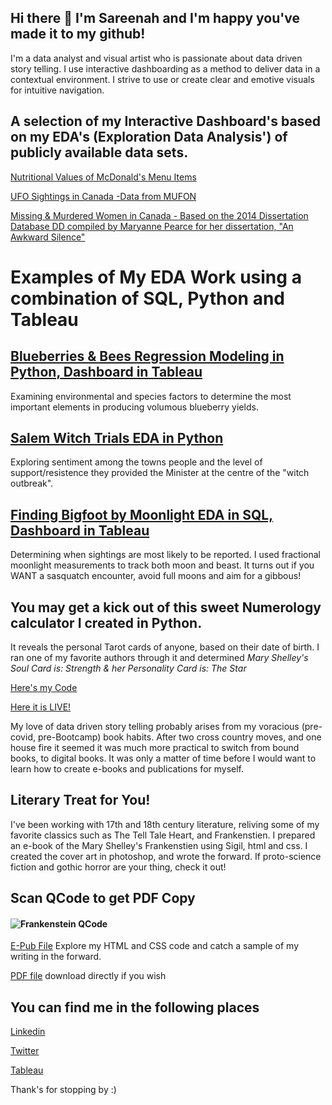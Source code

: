 ## Hi there 👋 I'm Sareenah and I'm happy you've made it to my github!
I'm a data analyst and visual artist who is passionate about data driven story telling.
I use interactive dashboarding as a method to deliver data in a contextual environment. I strive to use or create clear and emotive visuals for intuitive navigation. 

## A selection of my Interactive Dashboard's based on my EDA's (Exploration Data Analysis') of publicly available data sets. ##

[Nutritional Values of McDonald's Menu Items](https://public.tableau.com/app/profile/sarifeenah/viz/McDs_16245998109560/DASHBOARD)

[UFO Sightings in Canada -Data from MUFON](https://public.tableau.com/app/profile/sarifeenah/viz/UFOsightingsinCanada1899-2019/CanadaUFOReports1899-2019)

[Missing & Murdered Women in Canada - Based on the 2014 Dissertation Database DD compiled by Maryanne Pearce for her dissertation, "An Awkward Silence"](https://public.tableau.com/app/profile/sarifeenah/viz/MissingAndMurderedinCanada/MMVWDASHBOARD)

# Examples of My EDA Work using a combination of SQL, Python and Tableau #

## [Blueberries & Bees Regression Modeling in Python, Dashboard in Tableau](https://slaing77.github.io/blueberries_and_bees/)

Examining environmental and species factors to determine the most important elements in producing volumous blueberry yields.  

## [Salem Witch Trials EDA in Python](https://slaing77.github.io/salem-witch-trials/)

Exploring sentiment among the towns people and the level of support/resistence they provided the Minister at the centre of the "witch outbreak".

## [Finding Bigfoot by Moonlight EDA in SQL, Dashboard in Tableau](https://github.com/slaing77/Finding-Bigfoot_by_moonlight)

Determining when sightings are most likely to be reported.  I used fractional moonlight measurements to track both moon and beast.
It turns out if you WANT a sasquatch encounter, avoid full moons and aim for a gibbous!

## You may get a kick out of this sweet Numerology calculator I created in Python. ##  
It reveals the personal Tarot cards of anyone, based on their date of birth. 
I ran one of my favorite authors through it and determined  _Mary Shelley's Soul Card is:  Strength  & her Personality Card is:  The Star_

[Here's my Code](https://github.com/slaing77/Numbers-Cards-)

[Here it is LIVE!](https://e-librarium.com/pages/tarot-power-card-calculator)

My love of data driven story telling probably arises from my voracious (pre-covid, pre-Bootcamp) book habits.
After two cross country moves, and one house fire it seemed it was much more practical to switch from bound books, to digital books.
It was only a matter of time before I would want to learn how to create e-books and publications for myself.

## Literary Treat for You!

I've been working with 17th and 18th century literature, reliving some of my favorite classics such as The Tell Tale Heart, and Frankenstien.
I prepared an e-book of the  Mary Shelley's Frankenstien using Sigil, html and css. I created the cover art in photoshop, and wrote the forward.
If proto-science fiction and gothic horror are your thing, check it out!

## Scan QCode to get PDF Copy ##
#### ![Frankenstein QCode](https://github.com/slaing77/frankenstein/blob/main/qrcode_frank_shelley.com.png)

[E-Pub File](https://github.com/slaing77/frank.github.io/raw/main/frankenstein.epub)
Explore my HTML and CSS code and catch a sample of my writing in the forward.

[PDF file](https://github.com/slaing77/frank.github.io/blob/d6c6b134f8d5a0e046e15e7bf31f2de03e437a3d/Frankenstein%20-%20Shelley%2C%20Mary.pdf)
download directly if you wish

## You can find me in the following places

[Linkedin](https://www.linkedin.com/in/sareenah-laing)

[Twitter](https://twitter.com/ddataah)

[Tableau](https://public.tableau.com/app/profile/sarifeenah)




Thank's for stopping by :)

